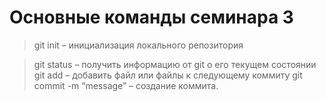 # Основные команды семинара 3

> git init – инициализация локального репозитория

> git status – получить информацию от git о его текущем состоянии
> git add – добавить файл или файлы к следующему коммиту
> git commit -m “message” – создание коммита.

